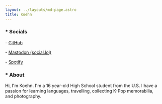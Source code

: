 ```yaml
---
layout: ../layouts/md-page.astro
title: Koehn
---
```


###   * Socials

\- [GitHub](https://github.com/chaezwav)

\- [Mastodon (social.lol)](https://social.lol/@koehn)

\- [Spotify](https://open.spotify.com/user/31bgkq6mpcoha246l7rxxpmc3uta?si=5de1f780c2ea45b5)

###   * About

Hi, I'm Koehn. I'm a 16 year-old High School student from the U.S. I have a
passion for learning languages, travelling, collecting K-Pop memorabilia,
and photography.
